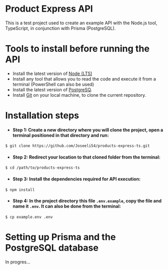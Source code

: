 # Product Express API

This is a test project used to create an example API with the Node.js tool, TypeScript, in conjunction with Prisma (PostgreSQL).

# Tools to install before running the API

- Install the latest version of [Node (LTS)](https://nodejs.org/en "Node (LTS)")
- Install any tool that allows you to read the code and execute it from a terminal (PowerShell can also be used)
- Install the latest version of [PostgreSQ](https://www.postgresql.org/ "PostgreSQ").
- Install [Git](https://git-scm.com/downloads "Git") on your local machine, to clone the current repository.

# Installation steps
- #### Step 1: Create a new directory where you will clone the project, open a terminal positioned in that directory and run:
`$ git clone https://github.com/Joseeli54/products-express-ts.git`
- #### Step 2: Redirect your location to that cloned folder from the terminal:
`$ cd /path/to/products-express-ts`
- #### Step 3: Install the dependencies required for API execution:
`$ npm install`
- #### Step 4: In the project directory this file `.env.example`, copy the file and name it `.env`. It can also be done from the terminal:
`$ cp example.env .env`

# Setting up Prisma and the PostgreSQL database
In progres...
